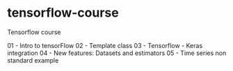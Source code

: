 # tensorflow-course
Tensorflow course


01 - Intro to tensorFlow
02 - Template class
03 - Tensorflow - Keras integration
04 - New features: Datasets and estimators
05 - Time series non standard example
